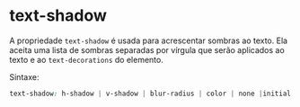 # text-shadow

A propriedade `text-shadow` é usada para acrescentar sombras ao texto. Ela aceita uma lista de sombras separadas por vírgula que serão aplicados ao texto e ao `text-decorations` do elemento.

Sintaxe:

```css
text-shadow: h-shadow | v-shadow | blur-radius | color | none |initial | inherit;
```
